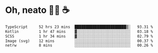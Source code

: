 # Oh, neato 🧑‍💻 ☕

<!--START_SECTION:waka-->

```txt
TypeScript     52 hrs 23 mins  ███████████████████████▒░   93.31 %
Kotlin         1 hr 47 mins    ▓░░░░░░░░░░░░░░░░░░░░░░░░   03.18 %
SCSS           1 hr 34 mins    ▓░░░░░░░░░░░░░░░░░░░░░░░░   02.79 %
Image (svg)    12 mins         ░░░░░░░░░░░░░░░░░░░░░░░░░   00.37 %
netrw          8 mins          ░░░░░░░░░░░░░░░░░░░░░░░░░   00.26 %
```

<!--END_SECTION:waka-->
